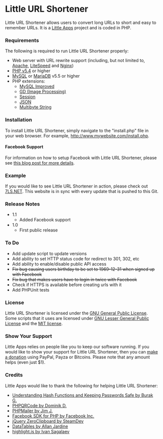 Little URL Shortener
====================

Little URL Shortener allows users to convert long URLs to short and easy to remember URLs. It is a [Little Apps](https://www.little-apps.com) project and is coded in PHP.

### Requirements ###

The following is required to run Little URL Shortener properly:

* Web server with URL rewrite support (including, but not limited to, [Apache](http://httpd.apache.org/), [LiteSpeed](http://www.litespeedtech.com/) and [Nginx](http://nginx.org))
* [PHP v5.4](http://php.net/) or higher
* [MySQL](http://www.mysql.com/) or [MariaDB](https://www.mariadb.org) v5.5 or higher
* PHP extensions:
  * [MySQL Improved](http://php.net/manual/en/book.mysqli.php)
  * [GD (Image Processing)](http://php.net/manual/en/book.image.php)
  * [Session](http://php.net/manual/en/book.session.php)
  * [JSON](http://php.net/manual/en/book.json.php)
  * [Multibyte String](http://php.net/manual/en/book.mbstring.php)

### Installation ###
To install Little URL Shortener, simply navigate to the "install.php" file in your web browser. For example, http://www.mywebsite.com/install.php.

#### Facebook Support ####
For information on how to setup Facebook with Little URL Shortener, please see [this blog post for more details](http://www.little-apps.org/blog/2013/06/using-facebook-little-url-shortener/).

### Example ###

If you would like to see Little URL Shortener in action, please check out [7LS.NET](http://7ls.net). This website is in sync with every update that is pushed to this Git. 

### Release Notes ###
* 1.1
  * Added Facebook support
* 1.0
  * First public release
 
### To Do ###
 * Add update script to update versions
 * Add ability to set HTTP status code for redirect to 301, 302, etc
 * Add ability to enable/disable public API access
 * ~~Fix bug causing users birthday to be set to 1969-12-31 when signed up with Facebook~~
 * ~~Fix bug that makes users have to login in twice with Facebook~~
 * Check if HTTPS is available before creating urls with it
 * Add PHPUnit tests

### License ###
Little URL Shortener is licensed under the [GNU General Public License](http://www.gnu.org/licenses/gpl.html). Some scripts that it uses are licensed under [GNU Lesser General Public License](http://www.gnu.org/copyleft/lesser.html) and the [MIT license](http://www.opensource.org/licenses/mit-license.php).

### Show Your Support ###
Little Apps relies on people like you to keep our software running. If you would like to show your support for Little URL Shortener, then you can [make a donation](http://www.little-apps.com/?donate) using PayPal, Payza or Bitcoins. Please note that any amount helps (even just $1).

### Credits ###

Little Apps would like to thank the following for helping Little URL Shortener:

 * [Understanding Hash Functions and Keeping Passwords Safe by Burak G.](http://code.tutsplus.com/tutorials/understanding-hash-functions-and-keeping-passwords-safe--net-17577)
 * [PHPQRCode by Dominik D.](http://phpqrcode.sourceforge.net/)
 * [PHPMailer by Jim J.](https://github.com/PHPMailer/PHPMailer/)
 * [Facebook SDK for PHP by Facebook Inc.](https://developers.facebook.com/docs/reference/php/)
 * [jQuery ZeroClipboard by SteamDev](http://steamdev.com/zclip)
 * [DataTables by Allan Jardine](http://www.datatables.net)
 * [highlight.js by Ivan Sagalaev](https://highlightjs.org/)
